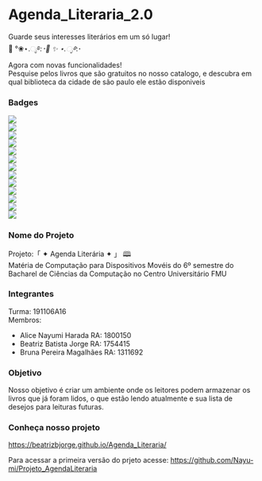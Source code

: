 # Agenda_Literaria_2.0
Guarde seus interesses literários em um só lugar!  
📖 °❀⋆.ೃ࿔*:･📓 ✨ ⋆.ೃ࿔*:･
<br> 
Agora com novas funcionalidades! <br>
Pesquise pelos livros que são gratuitos no nosso catalogo, e descubra em qual biblioteca da cidade de são paulo ele estão
disponiveis

### Badges
<img src="https://img.shields.io/badge/MDN_Web_Docs-black?style=for-the-badge&logo=mdnwebdocs&logoColor=white" /><br>
<img src="https://img.shields.io/badge/Visual_Studio-5C2D91?style=for-the-badge&logo=visual%20studio&logoColor=white" /><br>
<img src="https://img.shields.io/badge/CSS3-1572B6?style=for-the-badge&logo=css3&logoColor=white" /><br>
<img src="https://img.shields.io/badge/HTML5-E34F26?style=for-the-badge&logo=html5&logoColor=white" /><br>
<img src="https://img.shields.io/badge/JavaScript-323330?style=for-the-badge&logo=javascript&logoColor=F7DF1E" /><br>
<img src="https://img.shields.io/badge/json-5E5C5C?style=for-the-badge&logo=json&logoColor=white" /><br>
<img src="https://img.shields.io/badge/Microsoft%20SQL%20Server-CC2927?style=for-the-badge&logo=microsoft%20sql%20server&logoColor=white" /><br>
<img src="https://img.shields.io/badge/C%23-239120?style=for-the-badge&logo=csharp&logoColor=white" /><br>
<img src="https://img.shields.io/badge/.NET-512BD4?style=for-the-badge&logo=dotnet&logoColor=white" /><br>
<img src="https://img.shields.io/badge/NuGet-004880?style=for-the-badge&logo=nuget&logoColor=white" /><br>
<img src="https://img.shields.io/badge/Windows-0078D6?style=for-the-badge&logo=windows&logoColor=white" /><br>
<img src="https://img.shields.io/badge/GitHub-100000?style=for-the-badge&logo=github&logoColor=white" /><br>
<img src="https://img.shields.io/badge/ChatGPT-74aa9c?style=for-the-badge&logo=openai&logoColor=white"> 


### Nome do Projeto
Projeto:「 ✦ Agenda Literária ✦ 」  🕮  
Matéria de Computação para Dispositivos Movéis do 6º semestre do Bacharel de Ciências da Computação no Centro Universitário FMU

### Integrantes
Turma: 191106A16 
<br>
Membros:
- Alice Nayumi Harada RA: 1800150
- Beatriz Batista Jorge RA: 1754415
- Bruna Pereira Magalhães RA: 1311692

### Objetivo
Nosso objetivo é criar um ambiente onde os leitores podem armazenar os livros que já foram lidos, 
o que estão lendo atualmente e sua lista de desejos para leituras futuras.   

### Conheça nosso projeto
https://beatrizbjorge.github.io/Agenda_Literaria/  

Para acessar a primeira versão do prjeto acesse: https://github.com/Nayu-mi/Projeto_AgendaLiteraria  

